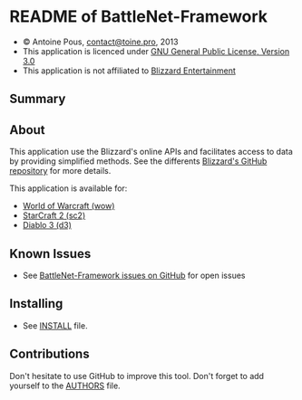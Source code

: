 README of BattleNet-Framework
=============================

* &copy; Antoine Pous, contact@toine.pro, 2013
* This application is licenced under [GNU General Public License, Version 3.0]
* This application is not affiliated to [Blizzard Entertainment]

Summary
-------

About
-----

This application use the Blizzard's online APIs and facilitates access to data by providing 
simplified methods. See the differents [Blizzard's GitHub repository] for more details.

This application is available for:
* [World of Warcraft (wow)]
* [StarCraft 2 (sc2)]
* [Diablo 3 (d3)]



Known Issues
------------

* See [BattleNet-Framework issues on GitHub] for open issues

Installing
----------

* See [INSTALL] file.

Contributions
-------------

Don't hesitate to use GitHub to improve this tool. Don't forget to add yourself to the [AUTHORS] file.

[Blizzard Entertainment]: http://www.blizzard.com
[Blizzard's GitHub repository]: https://github.com/Blizzard/
[World of Warcraft (wow)]: http://www.battle.net/wow/
[StarCraft 2 (sc2)]: http://www.battle.net/sc2/
[Diablo 3 (d3)]: http://www.battle.net/d3/
[BattleNet-Framework issues on GitHub]: https://github.com/resmo/BattleNet-Framework/issues
[GNU General Public License, Version 3.0]: http://www.gnu.org/licenses/gpl-3.0-standalone.html
[INSTALL]: https://github.com/ToinePro/BattleNet-Framework/blob/master/INSTALL
[AUTHORS]: https://github.com/ToinePro/BattleNet-Framework/blob/master/AUTHORS

